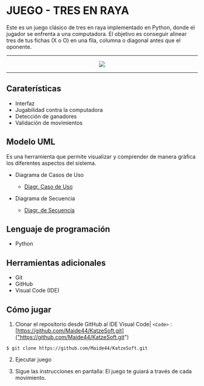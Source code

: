 # JUEGO - TRES EN RAYA
Este es un juego clásico de tres en raya implementado en Python, donde el jugador se enfrenta a una computadora. El objetivo es conseguir alinear tres de tus fichas (X o O) en una fila, columna o diagonal antes que el oponente.

---

<p align="center"><a target="_blank"><img src="https://github.com/user-attachments/assets/82895d8f-3e35-460a-8230-4c6c264f096f"></a></p>


---

## Caraterísticas

* Interfaz 
* Jugabilidad contra la computadora
* Detección de ganadores
* Validación de movimientos
  
## Modelo UML
Es una herramienta que permite visualizar y comprender de manera gráfica los diferentes aspectos del sistema.

* Diagrama de Casos de Uso
  * [Diagr. Caso de Uso](https://i.ibb.co/5937QY3/Captura-de-pantalla-2024-11-06-234430.png "Link")

* Diagrama de Secuencia
  * [Diagr. de Secuencia](https://i.ibb.co/KcPKfQG/Secuencia.png "Link")

## Lenguaje de programación
* Python

## Herramientas adicionales
* Git
* GitHub
* Visual Code (IDE)

## Cómo jugar

1. Clonar el repositorio desde GitHub al IDE Visual Code| `<Code>` :[https://github.com/Maide44/KatzeSoft.git]("https://github.com/Maide44/KatzeSoft.git")

``` 
$ git clone https://github.com/Maide44/KatzeSoft.git
```
2. Ejecutar juego
   
3. Sigue las instrucciones en pantalla: El juego te guiará a través de cada movimiento.








